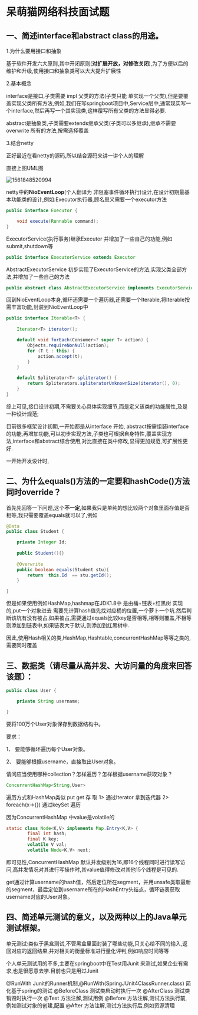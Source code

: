 # 呆萌猫网络科技面试题

## 一、简述interface和abstract class的用途。

1.为什么要用接口和抽象

   基于软件开发六大原则,其中开闭原则(**对扩展开放，对修改关闭**),为了方便以后的维护和升级,使用接口和抽象类可以大大提升扩展性

2.基本概念

interface是接口,子类需要 impl 父类的方法(子类只能 单实现一个父类),但是要覆盖实现父类所有方法,例如,我们在写springboot项目中,Service层中,通常现实写一个interface,然后再写一个其实现类,这样覆写所有父类的方法显得必要.



abstract是抽象类,子类需要extends继承父类(子类可以多继承),继承不需要overwrite 所有的方法,按需选择覆盖



3.结合netty

 正好最近在看netty的源码,所以结合源码来讲一讲个人的理解

直接上图UML图

![1561848520994](C:\Users\Administrator\Desktop\daily\daimengmao\images\1561848520994.png)

netty中的**NioEventLoop**(个人翻译为 非阻塞事件循环执行)设计,在设计初期最基本功能类的设计,例如:Executor执行器,顾名思义需要一个executor方法

```java
public interface Executor {

    void execute(Runnable command);
}
```

ExecutorService(执行事务)继承Executor 并增加了一些自己的功能,例如submit,shutdown等

```java
public interface ExecutorService extends Executor
```

AbstractExecutorService 初步实现了ExecutorService的方法,实现父类全部方法,并增加了一些自己的方法

```java
public abstract class AbstractExecutorService implements ExecutorService
```



回到NioEventLoop本身,循环还需要一个遍历器,还需要一个Iterable,将Iterable按需丰富功能,封装到NioEventLoop中

```java
public interface Iterable<T> {
 
    Iterator<T> iterator();

    default void forEach(Consumer<? super T> action) {
        Objects.requireNonNull(action);
        for (T t : this) {
            action.accept(t);
        }
    }

    default Spliterator<T> spliterator() {
        return Spliterators.spliteratorUnknownSize(iterator(), 0);
    }
}
```



综上可见,接口设计初期,不需要关心具体实现细节,而是定义该类的功能属性,及是一种设计规范;

目前很多框架设计初期,一开始都是从interface 开始, abstract按需组装interface的功能,再增加功能,可以初步实现方法,子类也可根据自身特性,覆盖实现方法,interface和abstract综合使用,对比直接在类中修改,显得更加规范,可扩展性更好.

一开始开发设计时,



## 二、为什么equals()方法的一定要和hashCode()方法同时override？

 首先先回答一下问题,这个**不一定**,如果我只是单纯的想比较两个对象里面存值是否相等,我只需要覆盖equals就可以了,例如

```java
@Data
public class Student {

	private Integer Id;
    
    public Student(){}
    
    @Overwrite
    public boolean equals(Student stu){
        return  this.Id  == stu.getId();
    }

}
```



但是如果使用例如HashMap,hashmap在JDK1.8中 是由桶+链表+红黑树 实现的,put一个对象进去 需要先计算hash值先找对应桶的位置,一个萝卜一个坑.然后判断该坑有没有被占,如果被占,需要通过equals比较key是否相等,相等则覆盖,不相等则添加到链表中,如果链表大于默认,则添加到红黑树中.

因此,使用Hash相关的类,HashMap,Hashtable,concurrentHashMap等等之类的,需要同时覆盖





## 三、数据类（请尽量从高并发、大访问量的角度来回答该题）：

```java
public class User {

	private String username;

}
```



要将100万个User对象保存到数据结构中。

要求：

1、      要能够循环遍历每个User对象。

2、      要能够根据username，直接取出User对象。

请问应当使用哪种collection？怎样遍历？怎样根据username获取对象？

```java
ConcurrentHashMap<String,User>  
```

遍历方式和HashMap类似 put get 存 取
1> 通过Iterator 拿到迭代器
2> foreach(x->{}) 通过keySet 遍历 



因为ConcurrentHashMap 中value是volatile的

```java
static class Node<K,V> implements Map.Entry<K,V> {
        final int hash;
        final K key;
        volatile V val;
        volatile Node<K,V> next;
```

即可见性,ConcurrentHashMap 默认并发级别为16,即16个线程同时进行读写访问,高并发情况对其进行写操作时,其value值得修改对其他15个线程是可见的.

get通过计算username的hash值，然后定位所在segment，并用unsafe类取最新的segment，最后定位到username所在的HashEntry头结点，循环链表获取username对应的User对象。



 

## 四、简述单元测试的意义，以及两种以上的Java单元测试框架。

单元测试:类似于黑盒测试,不管黑盒里面封装了哪些功能,只关心给不同的输入,返回对应的返回结果,并对相关的衡量标准进行量化评判,例如响应时间等等

个人单元测试用的不多,主要在springboot中在Test用Junit 来测试,如果企业有需求,也是很愿意去学.目前也只是用过Junit 

@RunWith Junit的Runner机制,@RunWith(SpringJUnit4ClassRunner.class) 简化基于spring的测试
@BeforeClass 测试类启动时执行一次
@AfterClass 测试类销毁时执行一次
@Test 方法注解,测试用例
@Before 方法注解,测试方法执行前,例如测试对象的创建,配置
@After 方法注解,测试方法执行后,例如资源清理



